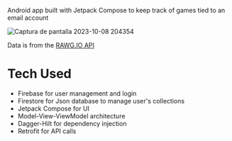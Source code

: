 
Android app built with Jetpack Compose to keep track of games tied to an email account

![Captura de pantalla 2023-10-08 204354](https://github.com/GuillermoDuc/GameCollectionApp/assets/95349930/46d5c2ba-6656-444f-a9b9-5b2fb257e837)



Data is from the [RAWG.IO API](<https://rawg.io/>)

# Tech Used
- Firebase for user management and login
- Firestore for Json database to manage user's collections
- Jetpack Compose for UI
- Model-View-ViewModel architecture
- Dagger-Hilt for dependency injection
- Retrofit for API calls
